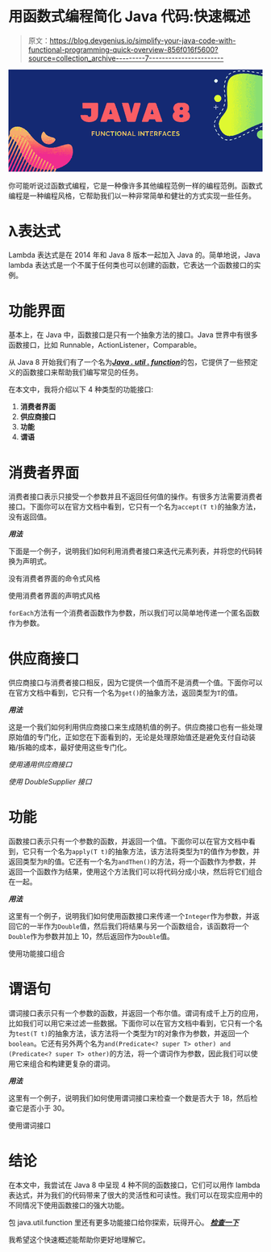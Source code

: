 # 用函数式编程简化 Java 代码:快速概述

> 原文：<https://blog.devgenius.io/simplify-your-java-code-with-functional-programming-quick-overview-856f016f5600?source=collection_archive---------7----------------------->

![](img/cee6e2b5830793f416d29ab9cfa8f76e.png)

你可能听说过函数式编程，它是一种像许多其他编程范例一样的编程范例。函数式编程是一种编程风格，它帮助我们以一种非常简单和健壮的方式实现一些任务。

# **λ表达式**

Lambda 表达式是在 2014 年和 Java 8 版本一起加入 Java 的。简单地说，Java lambda 表达式是一个不属于任何类也可以创建的函数，它表达一个函数接口的实例。

# **功能界面**

基本上，在 Java 中，函数接口是只有一个抽象方法的接口。Java 世界中有很多函数接口，比如 Runnable，ActionListener，Comparable。

从 Java 8 开始我们有了一个名为[***Java . util . function***](https://docs.oracle.com/javase/8/docs/api/java/util/function/package-summary.html)的包，它提供了一些预定义的函数接口来帮助我们编写常见的任务。

在本文中，我将介绍以下 4 种类型的功能接口:

1.  **消费者界面**
2.  **供应商接口**
3.  **功能**
4.  **谓语**

# **消费者界面**

消费者接口表示只接受一个参数并且不返回任何值的操作。有很多方法需要消费者接口。下面你可以在官方文档中看到，它只有一个名为`accept(T t)`的抽象方法，没有返回值。

***用法***

下面是一个例子，说明我们如何利用消费者接口来迭代元素列表，并将您的代码转换为声明式。

没有消费者界面的命令式风格

使用消费者界面的声明式风格

`forEach`方法有一个消费者函数作为参数，所以我们可以简单地传递一个匿名函数作为参数。

# **供应商接口**

供应商接口与消费者接口相反，因为它提供一个值而不是消费一个值。下面你可以在官方文档中看到，它只有一个名为`get()`的抽象方法，返回类型为`T`的值。

***用法***

这是一个我们如何利用供应商接口来生成随机值的例子。供应商接口也有一些处理原始值的专门化，正如您在下面看到的，无论是处理原始值还是避免支付自动装箱/拆箱的成本，最好使用这些专门化。

*使用通用供应商接口*

*使用 DoubleSupplier 接口*

# **功能**

函数接口表示只有一个参数的函数，并返回一个值。下面你可以在官方文档中看到，它只有一个名为`apply(T t)`的抽象方法，该方法将类型为`T`的值作为参数，并返回类型为`R`的值。它还有一个名为`andThen()`的方法，将一个函数作为参数，并返回一个函数作为结果，使用这个方法我们可以将代码分成小块，然后将它们组合在一起。

***用法***

这里有一个例子，说明我们如何使用函数接口来传递一个`Integer`作为参数，并返回它的一半作为`Double`值，然后我们将结果与另一个函数组合，该函数将一个`Double`作为参数并加上 10，然后返回作为`Double`值。

使用功能接口组合

# **谓语句**

谓词接口表示只有一个参数的函数，并返回一个布尔值。谓词有成千上万的应用，比如我们可以用它来过滤一些数据。下面你可以在官方文档中看到，它只有一个名为`test(T t)`的抽象方法，该方法将一个类型为`T`的对象作为参数，并返回一个`boolean`。它还有另外两个名为`and(Predicate<? super T> other) and (Predicate<? super T> other)`的方法，将一个谓词作为参数，因此我们可以使用它来组合和构建更复杂的谓词。

***用法***

这里有一个例子，说明我们如何使用谓词接口来检查一个数是否大于 18，然后检查它是否小于 30。

使用谓词接口

# **结论**

在本文中，我尝试在 Java 8 中呈现 4 种不同的函数接口，它们可以用作 lambda 表达式，并为我们的代码带来了很大的灵活性和可读性。我们可以在现实应用中的不同情况下使用函数接口的强大功能。

包 java.util.function 里还有更多功能接口给你探索，玩得开心。 [***检查一下***](https://docs.oracle.com/javase/8/docs/api/java/util/function/package-summary.html)

我希望这个快速概述能帮助你更好地理解它。